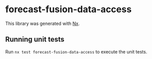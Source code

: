 # forecast-fusion-data-access

This library was generated with [Nx](https://nx.dev).

## Running unit tests

Run `nx test forecast-fusion-data-access` to execute the unit tests.
